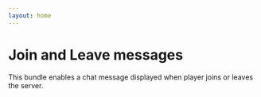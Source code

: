 ```yaml
---
layout: home
---
```


# Join and Leave messages

This bundle enables a chat message displayed when player joins or leaves the server.
